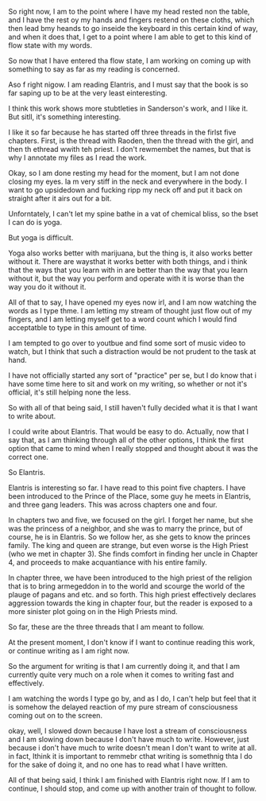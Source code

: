 So right now, I am to the point where I have my head rested non the table, and
I have the rest oy my hands and fingers restend on these cloths, which then
lead bmy heands to go inseide the keyboard in this certain kind of way, and
when it does that, I get to a point where I am able to get to this kind of flow
state with my words.

So now that I have entered tha flow state, I am working on coming up with
something to say as far as my reading is concerned. 

Aso f right nigow. I am reading Elantris, and I must say that the book is so
far saping up to be at the very least einteresting. 

I think this work shows more stubtleties in Sanderson's work, and I like it.
But sitll, it's something interesting.

I like it so far because he has started off three threads in the firlst five
chapters. First, is the thread with Raoden, then the thread with the girl, and
then th ethread wwith teh priest. I don't rewmembet the names, but that is why
I annotate my files as I read the work.

Okay, so I am done resting my head for the moment, but I am not done closing my
eyes. Ia m very stiff in the neck and everywhere in the body. I want to go
upsidedown and fucking ripp my neck off and put it back on straight after it
airs out for a  bit.

Unforntately, I can't let my spine bathe in a vat of chemical bliss, so the
bset I can do is yoga.

But yoga is difficult.

Yoga also works better with marijuana, but the thing is, it also works better
without it. There are waysthat it works better with both things, and i think
that the ways that you learn with in are better than the way that you learn
without it, but the way you perform and operate with it is worse than the way
you do it without it.

All of that to say, I have opened my eyes now irl, and I am now watching the
words as I type thme. I am letting my stream of thought just flow out of my
fingers, and I am letting myself get to a word count which I would find
acceptatble to type in this amount of time.

I am tempted to go over to youtbue and find some sort of music video to watch,
but I think that such a distraction would be not prudent to the task at hand.

I have not officially started any sort of "practice" per se, but I do know that
i have some time here to sit and work on my writing, so whether or not it's
official, it's still helping none the less.

So with all of that being said, I still haven't fully decided what it is that I
want to write about.

I could write about Elantris. That would be easy to do. Actually, now that I
say that, as I am thinking through all of the other options, I think the first
option that came to mind when I really stopped and thought about it was the
correct one.

So Elantris.

Elantris is interesting so far. I have read to this point five chapters. I have
been introduced to the Prince of the Place, some guy he meets in Elantris, and
three gang leaders. This was across chapters one and four.

In chapters two and five, we focused on the girl. I forget her name, but she
was the princess of a neighbor, and she was to marry the prince, but of course,
he is in Elantris. So we follow her, as she gets to know the princes family.
The king and queen are strange, but even worse is the High Priest (who we met
in chapter 3). She finds comfort in finding her uncle in Chapter 4, and
proceeds to make acquantiance with his entire family.

In chapter three, we have been introduced to the high priest of the religion
that is to bring armegeddon in to the world and scourge the world of the plauge
of pagans and etc. and so forth. This high priest effectively declares
aggression towards the king in chapter four, but the reader is exposed to a
more sinister plot going on in the High Priests mind.

So far, these are the three threads that I am meant to follow.

At the present moment, I don't know if I want to continue reading this work, or
continue writing as I am right now.

So the argument for writing is that I am currently doing it, and that I am
currently quite very much on a role when it comes to writing fast and
effectively.

I am watching the words I type go by, and as I do, I can't help but feel that
it is somehow the delayed reaction of my pure stream of consciousness coming
out on to the screen.

okay, well, I slowed down because I have lost a stream of consciousness and I
am slowing down because I don't have much to write. However, just because i
don't have much to write doesn't mean I don't want to write at all. in fact,
Ithink it is important to remmebr cthat writing is somethnig thta I do for the
sake of doing it, and no one has to read what I have written.

All of that being said, I think I am finished with Elantris right now. If I am
to continue, I should stop, and come up with another train of thought to
follow.


